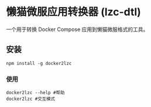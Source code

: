 # 懒猫微服应用转换器 (lzc-dtl)

一个用于转换 Docker Compose 应用到懒猫微服格式的工具。

## 安装 

```
npm install -g docker2lzc
```

### 使用

```
docker2lzc --help #帮助
docker2lzc #交互模式
```